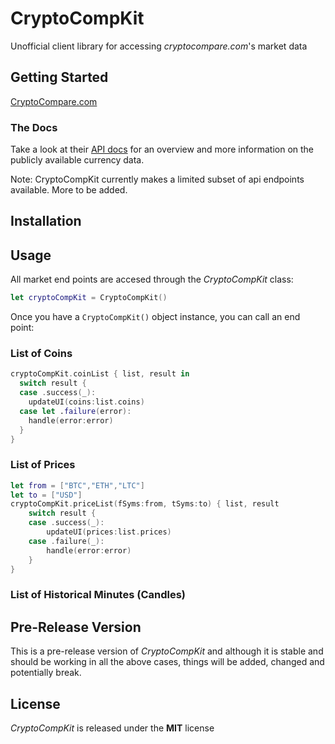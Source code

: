 # CryptoCompKit
Unofficial client library for accessing *cryptocompare.com*'s market data

## Getting Started
[CryptoCompare.com](https://www.cryptocompare.com/)

### The Docs
Take a look at their [API docs](https://www.cryptocompare.com/api) for an overview and more information on the publicly available currency data.

Note: CryptoCompKit currently makes a limited subset of api endpoints available.  More to be added.

## Installation

## Usage
All market end points are accesed through the *CryptoCompKit* class:

```swift
let cryptoCompKit = CryptoCompKit()
```

Once you have a ``CryptoCompKit()`` object instance, you can call an end point:

### List of Coins

```swift
cryptoCompKit.coinList { list, result in
  switch result {
  case .success(_):
    updateUI(coins:list.coins)
  case let .failure(error):
    handle(error:error)
  }
}

```

### List of Prices

```swift
let from = ["BTC","ETH","LTC"]
let to = ["USD"]
cryptoCompKit.priceList(fSyms:from, tSyms:to) { list, result
	switch result {
	case .success(_):
		updateUI(prices:list.prices)
	case .failure(_):
		handle(error:error)
	}
}
```

### List of Historical Minutes (Candles)

## Pre-Release Version
This is a pre-release version of *CryptoCompKit* and although it is stable and should be working in all the above cases, things will be added, changed and potentially break.

## License
*CryptoCompKit* is released under the **MIT** license
